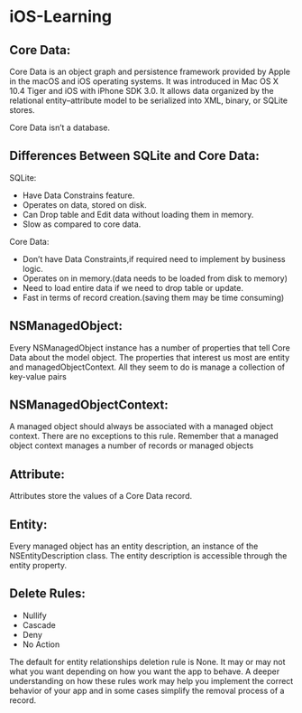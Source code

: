 # iOS-Learning

## Core Data:

Core Data is an object graph and persistence framework provided by Apple in the macOS and 
iOS operating systems. It was introduced in Mac OS X 10.4 Tiger and iOS with iPhone SDK 
3.0. It allows data organized by the relational entity–attribute model to be serialized 
into XML, binary, or SQLite stores.

Core Data isn’t a database.

## Differences Between SQLite and Core Data:

SQLite:

* Have Data Constrains feature.
* Operates on data, stored on disk.
* Can Drop table and Edit data without loading them in memory.
* Slow as compared to core data.

Core Data:

* Don’t have Data Constraints,if required need to implement by business logic.
* Operates on in memory.(data needs to be loaded from disk to memory)
* Need to load entire data if we need to drop table or update.
* Fast in terms of record creation.(saving them may be time consuming)


## NSManagedObject:

Every NSManagedObject instance has a number of properties that tell Core Data about the 
model object. The properties that interest us most are entity and managedObjectContext.
All they seem to do is manage a collection of key-value pairs

## NSManagedObjectContext:

A managed object should always be associated with a managed object context. There are no 
exceptions to this rule. Remember that a managed object context manages a number of records 
or managed objects

## Attribute:

Attributes store the values of a Core Data record.

## Entity:

Every managed object has an entity description, an instance of the NSEntityDescription 
class. The entity description is accessible through the entity property.


## Delete Rules:

- Nullify
- Cascade
- Deny
- No Action


The default for entity relationships deletion rule is None.  It may or may not what you
want depending on how you want the app to behave.  A deeper understanding on how these
rules work may help you implement the correct behavior of your app and in some cases
simplify the removal process of a record.
